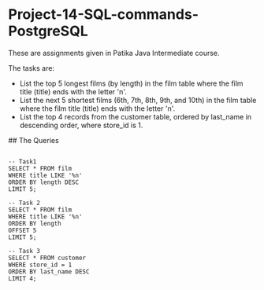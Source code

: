 # Project-14-SQL-commands-PostgreSQL
These are assignments given in Patika Java Intermediate course.

The tasks are:

* List the top 5 longest films (by length) in the film table where the film title (title) ends with the letter 'n'.
* List the next 5 shortest films (6th, 7th, 8th, 9th, and 10th) in the film table where the film title (title) ends with the letter 'n'.
* List the top 4 records from the customer table, ordered by last_name in descending order, where store_id is 1.


## The Queries 

```

-- Task1
SELECT * FROM film 
WHERE title LIKE '%n' 
ORDER BY length DESC
LIMIT 5;

-- Task 2
SELECT * FROM film 
WHERE title LIKE '%n' 
ORDER BY length 
OFFSET 5
LIMIT 5;

-- Task 3
SELECT * FROM customer 
WHERE store_id = 1
ORDER BY last_name DESC 
LIMIT 4;
```
